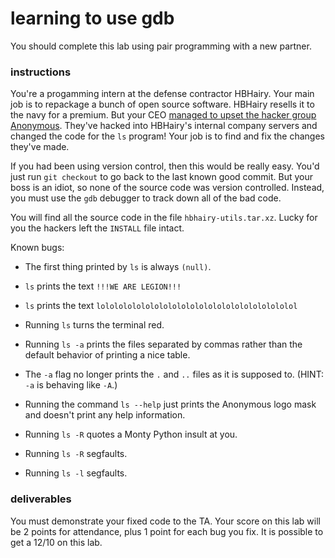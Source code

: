 # learning to use gdb

You should complete this lab using pair programming with a new partner.

### instructions 

You're a progamming intern at the defense contractor HBHairy.
Your main job is to repackage a bunch of open source software.
HBHairy resells it to the navy for a premium.
But your CEO [managed to upset the hacker group Anonymous](http://www.networkworld.com/article/2183906/malware-cybercrime/anonymous-attack-on-hbgary-federal-didn-t-ruin-us--says-hbgary-ceo.html).
They've hacked into HBHairy's internal company servers and changed the code for the `ls` program!
Your job is to find and fix the changes they've made.

If you had been using version control, then this would be really easy.
You'd just run `git checkout` to go back to the last known good commit.
But your boss is an idiot, so none of the source code was version controlled.
Instead, you must use the `gdb` debugger to track down all of the bad code.

You will find all the source code in the file `hbhairy-utils.tar.xz`.
Lucky for you the hackers left the `INSTALL` file intact.

Known bugs:

* The first thing printed by `ls` is always `(null)`.

* `ls` prints the text `!!!WE ARE LEGION!!!`

* `ls` prints the text `lolololololololololololololololololololololol`

* Running `ls` turns the terminal red.

* Running `ls -a` prints the files separated by commas rather than the default behavior of printing a nice table.

* The `-a` flag no longer prints the `.` and `..` files as it is supposed to.  (HINT: `-a` is behaving like `-A`.)

* Running the command `ls --help` just prints the Anonymous logo mask and doesn't print any help information.

* Running `ls -R` quotes a Monty Python insult at you.

* Running `ls -R` segfaults.

* Running `ls -l` segfaults.

### deliverables

You must demonstrate your fixed code to the TA.
Your score on this lab will be 2 points for attendance, plus 1 point for each bug you fix.
It is possible to get a 12/10 on this lab.

<!--

TA Message:

The original `ls.c` file is now called `omfg.c`.
If you run the command:

```
$ diff ls.c omfg.c
```

You can see where all the changes were made to the source.
The file `system.h` has a few macros added to it as well.

-->
